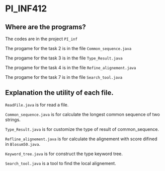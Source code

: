 # PI_INF412

## Where are the programs? 

The codes are in the project `PI_inf` 

The progame for the task 2 is in the file `Common_sequence.java`

The progame for the task 3 is in the file `Type_Result.java`

The progame for the task 4 is in the file `Refine_alignement.java`

The progame for the task 7 is in the file `Search_tool.java`

## Explanation the utility of each file.

`ReadFile.java` is for read a file. 

`Common_sequence.java` is for calculate the longest common sequence of two strings. 

`Type_Result.java` is for customize the type of result of common_sequence. 

`Refline_alignement.java` is for calculate the alignement with score difined in `Blosum50.java`.  

`Keyword_tree.java` is for construct the type keyword tree. 

`Search_tool.java` is a tool to find the local alignement. 
